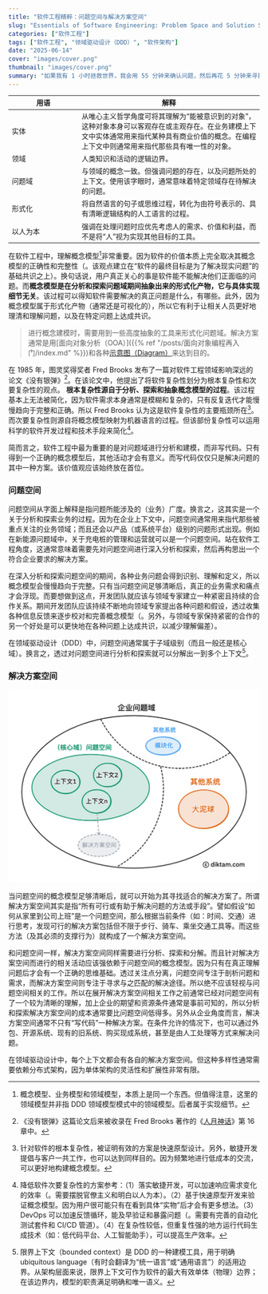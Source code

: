```yaml
---
title: "软件工程精粹：问题空间与解决方案空间"
slug: "Essentials of Software Engineering: Problem Space and Solution Space"
categories: ["软件工程"]
tags: ["软件工程", "领域驱动设计（DDD）", "软件架构"]
date: "2025-06-14"
cover: "images/cover.png"
thumbnail: "images/cover.png"
summary: "如果我有 1 小时拯救世界，我会用 55 分钟来确认问题，然后再花 5 分钟来寻找解决方案。-- 爱因斯坦（Albert Einstein）"
---
```


| 用语 <div style="width:9em"> | 解释 |
| ----------- | ----------- |
| 实体 | 从唯心主义哲学角度可将其理解为“能被意识到的对象”，这种对象本身可以客观存在或主观存在。在业务建模上下文中实体通常用来指代某种具有商业价值的概念。在编程上下文中则通常用来指代那些具有唯一性的对象。|
| 领域 | 人类知识和活动的逻辑边界。|
| 问题域 | 与领域的概念一致。但强调问题的存在，以及问题所处的上下文。使用该字眼时，通常意味着特定领域存在待解决的问题。|
| 形式化 | 将自然语言的句子或思维过程，转化为由符号表示的、具有清晰逻辑结构的人工语言的过程。|
| 以人为本 | 强调在处理问题时应优先考虑人的需求、价值和利益，而不是将“人”视为实现其他目标的工具。|

在软件工程中，理解概念模型[^1]非常重要。因为软件的价值本质上完全取决其概念模型的正确性和完整性（。该观点建立在“软件的最终目标是为了解决现实问题”的基础共识之上）。换句话说，用户真正关心的事是软件能不能解决他们正面临的问题。而**概念模型是在分析和探索问题域期间抽象出来的形式化产物，它与具体实现细节无关**。该过程可以得知软件需要解决的真正问题是什么，有哪些。此外，因为概念模型属于形式化产物（通常还是可视化的），所以它有利于让相关人员更好地理清和理解问题，以及在特定问题上达成共识。

> 进行概念建模时，需要用到一些高度抽象的工具来形式化问题域。解决方案通常是用[面向对象分析（OOA）]({{% ref "/posts/面向对象编程再入门/index.md" %}})和各种[示意图（Diagram）](https://zh.wikipedia.org/wiki/%E5%9B%BE%E8%A7%A3)来达到目的。

在 1985 年，图灵奖得奖者 Fred Brooks 发布了一篇对软件工程领域影响深远的论文《没有银弹》[^2]。在该论文中，他提出了将软件复杂性划分为根本复杂性和次要复杂性的观点。
**根本复杂性源自于分析、探索和抽象概念模型的过程**。该过程基本上无法被简化，因为软件需求本身通常是模糊和复杂的，只有反复迭代才能慢慢趋向于完整和正确。所以 Fred Brooks 认为这是软件复杂性的主要瓶颈所在[^3]。而次要复杂性则源自将概念模型映射为机器语言的过程。但该部份复杂性可以运用科学的软件开发过程和技术手段来简化[^4]。

简而言之，软件工程中最为重要的是对问题域进行分析和建模，而非写代码。只有得到一个正确的概念模型后，其他活动才会有意义。而写代码仅仅只是解决问题的其中一种方案。该价值观应该始终放在首位。

### 问题空间

问题空间从字面上解释是指问题所能涉及的（业务）广度。换言之，这其实是一个关于分析和探索业务的过程。因为在企业上下文中，问题空间通常用来指代那些被重点关注的业务领域；而且还会以产品（或系统平台）级别的问题形式出现。例如在新能源问题域中，关于充电桩的管理和运营就可以是一个问题空间。站在软件工程角度，这通常意味着需要先对问题空间进行深入分析和探索，然后再构思出一个符合企业要求的解决方案。

在深入分析和探索问题空间的期间，各种业务问题会得到识别、理解和定义，所以概念模型会慢慢趋向于完整。只有当问题空间足够清晰后，真正的业务需求和痛点才会浮现。而要想做到这点，开发团队就应该与领域专家建立一种紧密且持续的合作关系。期间开发团队应该持续不断地向领域专家提出各种问题和假设，透过收集各种信息反馈来逐步校对和完善概念模型（。另外，与领域专家保持紧密的合作的另一个好处是可以更快地在各种问题上达成共识，以减少理解偏差）。

在领域驱动设计（DDD）中，问题空间通常属于子域级别（而且一般还是核心域）。换言之，透过对问题空间进行分析和探索就可以分解出一到多个上下文[^5]。


### 解决方案空间

![](images/scope.png)

当问题空间的概念模型足够清晰后，就可以开始为其寻找适合的解决方案了。所谓解决方案空间其实是指“所有可行或有助于解决问题的方法或手段”。譬如假设“如何从家里到公司上班”是一个问题空间，那么根据当前条件（如：时间、交通）进行思考，发现可行的解决方案包括但不限于步行、骑车、乘坐交通工具等。而这些方法（及其必须的支撑行为）就构成了一个解决方案空间。

和问题空间一样，解决方案空间同样需要进行分析、探索和分解。而且针对解决方案空间而进行的相关活动应该强依赖于问题空间的概念模型。因为只有在真正理解问题后才会有一个正确的思维基础。透过关注点分离，问题空间专注于剖析问题和需求，而解决方案空间则专注于寻求与之匹配的解决途径。所以绝不应该轻视与问题空间相关的工作。所以在展开解决方案空间相关工作之前通常已经对问题空间有了一个较为清晰的理解，加上企业的期望和资源条件通常是事前可知的，所以分析和探索解决方案空间的成本通常要比问题空间低得多。另外从企业角度而言，解决方案空间通常不只有“写代码”一种解决方案。在条件允许的情况下，也可以通过外包、开源系统、现有的旧系统、购买现成系统，甚至是由人工处理等方式来解决问题。

在领域驱动设计中，每个上下文都会有各自的解决方案空间。但这种多样性通常需要依赖分布式架构，因为单体架构的灵活性和扩展性非常有限。


[^1]: 概念模型、业务模型和领域模型，本质上是同一个东西。但值得注意，这里的领域模型并非指 DDD 领域模型模式中的领域模型。后者属于实现细节。
[^2]:《没有银弹》这篇论文后来被收录在 Fred Brooks 著作的《[人月神话](https://book.douban.com/subject/1105381/)》第 16 章中。
[^3]: 针对软件的根本复杂性，被证明有效的方案是快速原型设计。另外，敏捷开发提倡与客户一共工作，也可以达到同样目的。因为频繁地进行低成本的交流，可以更好地构建概念模型。
[^4]: 降低软件次要复杂性的方案参考：（1）落实敏捷开发，可以加速响应需求变化的效率（。需要摆脱官僚主义和明白以人为本）。（2）基于快速原型开发来验证概念模型。因为用户很可能只有在看到具体“实物”后才会有更多想法。（3）DevOps 可以加速反馈循环，能及早验证和暴露问题（。需要有完善的自动化测试套件和 CI/CD 管道）。（4）在复杂性较低，但重复性强的地方运行代码生成技术（如：低代码平台、人工智能助手），可以提高生产效率。
[^5]: 限界上下文（bounded context）是 DDD 的一种建模工具，用于明确 ubiquitous language（有时会翻译为“统一语言”或“通用语言”）的适用边界。从架构层面来说，限界上下文可作为软件的最大有效单体（物理）边界；在该边界内，模型的职责满足明确和唯一语义。
